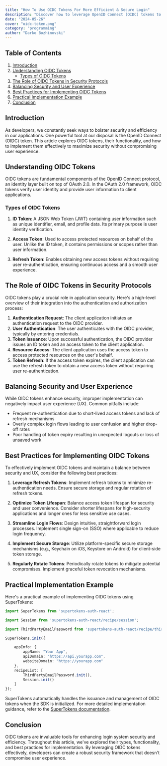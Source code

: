 ```yaml
---
title: "How To Use OIDC Tokens For More Efficient & Secure Login"
description: "Discover how to leverage OpenID Connect (OIDC) tokens to enhance your application's security without compromising user experience.Learn how to balance robust security measures with seamless user interactions, and get practical tips for integrating OIDC tokens into your authentication flow."
date: "2024-05-26"
cover: "oidc-token.png"
category: "programming"
author: "Darko Bozhinovski"
---
```


## Table of Contents
1. [Introduction](#introduction)
2. [Understanding OIDC Tokens](#understanding-oidc-tokens)
   - [Types of OIDC Tokens](#types-of-oidc-tokens)
3. [The Role of OIDC Tokens in Security Protocols](#the-role-of-oidc-tokens-in-security-protocols)
4. [Balancing Security and User Experience](#balancing-security-and-user-experience)
5. [Best Practices for Implementing OIDC Tokens](#best-practices-for-implementing-oidc-tokens)
6. [Practical Implementation Example](#practical-implementation-example)
7. [Conclusion](#conclusion)

## Introduction

As developers, we constantly seek ways to bolster security and efficiency in our applications. One powerful tool at our disposal is the OpenID Connect (OIDC) token. This article explores OIDC tokens, their functionality, and how to implement them effectively to maximize security without compromising user experience.

## Understanding OIDC Tokens

OIDC tokens are fundamental components of the OpenID Connect protocol, an identity layer built on top of OAuth 2.0. In the OAuth 2.0 framework, OIDC tokens verify user identity and provide user information to client applications.

### Types of OIDC Tokens

1. **ID Token**: A JSON Web Token (JWT) containing user information such as unique identifier, email, and profile data. Its primary purpose is user identity verification.

2. **Access Token**: Used to access protected resources on behalf of the user. Unlike the ID token, it contains permissions or scopes rather than user information.

3. **Refresh Token**: Enables obtaining new access tokens without requiring user re-authentication, ensuring continuous access and a smooth user experience.

## The Role of OIDC Tokens in Security Protocols

OIDC tokens play a crucial role in application security. Here's a high-level overview of their integration into the authentication and authorization process:

1. **Authentication Request**: The client application initiates an authentication request to the OIDC provider.
2. **User Authentication**: The user authenticates with the OIDC provider, typically by entering credentials.
3. **Token Issuance**: Upon successful authentication, the OIDC provider issues an ID token and an access token to the client application.
4. **Resource Access**: The client application uses the access token to access protected resources on the user's behalf.
5. **Token Refresh**: If the access token expires, the client application can use the refresh token to obtain a new access token without requiring user re-authentication.

## Balancing Security and User Experience

While OIDC tokens enhance security, improper implementation can negatively impact user experience (UX). Common pitfalls include:

- Frequent re-authentication due to short-lived access tokens and lack of refresh mechanisms
- Overly complex login flows leading to user confusion and higher drop-off rates
- Poor handling of token expiry resulting in unexpected logouts or loss of unsaved work

## Best Practices for Implementing OIDC Tokens

To effectively implement OIDC tokens and maintain a balance between security and UX, consider the following best practices:

1. **Leverage Refresh Tokens**: Implement refresh tokens to minimize re-authentication needs. Ensure secure storage and regular rotation of refresh tokens.

2. **Optimize Token Lifespan**: Balance access token lifespan for security and user convenience. Consider shorter lifespans for high-security applications and longer ones for less sensitive use cases.

3. **Streamline Login Flows**: Design intuitive, straightforward login processes. Implement single sign-on (SSO) where applicable to reduce login frequency.

4. **Implement Secure Storage**: Utilize platform-specific secure storage mechanisms (e.g., Keychain on iOS, Keystore on Android) for client-side token storage.

5. **Regularly Rotate Tokens**: Periodically rotate tokens to mitigate potential compromises. Implement graceful token revocation mechanisms.

## Practical Implementation Example

Here's a practical example of implementing OIDC tokens using SuperTokens:

```ts
import SuperTokens from 'supertokens-auth-react';

import Session from 'supertokens-auth-react/recipe/session';

import ThirdPartyEmailPassword from 'supertokens-auth-react/recipe/thirdpartyemailpassword';

SuperTokens.init({

    appInfo: {
        appName: "Your App",
        apiDomain: "https://api.yourapp.com",
        websiteDomain: "https://yourapp.com"
    },
    recipeList: [
        ThirdPartyEmailPassword.init(),
        Session.init()
    ]
});

```

SuperTokens automatically handles the issuance and management of OIDC tokens when the SDK is initialized. For more detailed implementation guidance, refer to the [SuperTokens documentation](https://supertokens.com/product).


## Conclusion
OIDC tokens are invaluable tools for enhancing login system security and efficiency. Throughout this article, we've explored their types, functionality, and best practices for implementation. By leveraging OIDC tokens effectively, developers can create a robust security framework that doesn't compromise user experience.
